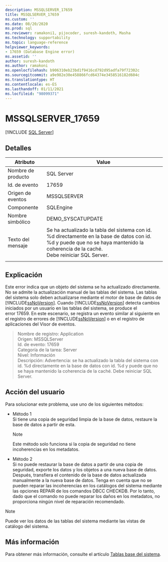 ```yaml
---
description: MSSQLSERVER_17659
title: MSSQLSERVER_17659
ms.custom: ''
ms.date: 08/20/2020
ms.prod: sql
ms.reviewer: ramakoni1, pijocoder, suresh-kandoth, Masha
ms.technology: supportability
ms.topic: language-reference
helpviewer_keywords:
- 17659 (Database Engine error)
ms.assetid: ''
author: suresh-kandoth
ms.author: ramakoni
ms.openlocfilehash: b906310eb23bd1f9416cd792d95adfa79f72302c
ms.sourcegitcommit: a9e982e30e458866fcd64374e3458516182d604c
ms.translationtype: HT
ms.contentlocale: es-ES
ms.lasthandoff: 01/11/2021
ms.locfileid: "98099371"
---
```

# <a name="mssqlserver_17659"></a>MSSQLSERVER_17659
 [!INCLUDE [SQL Server](../../includes/applies-to-version/sqlserver.md)]

## <a name="details"></a>Detalles

|Atributo|Value|
|---|---|
|Nombre de producto|SQL Server|
|Id. de evento|17659|
|Origen de eventos|MSSQLSERVER|
|Componente|SQLEngine|
|Nombre simbólico|DEMO_SYSCATUPDATE|
|Texto del mensaje|Se ha actualizado la tabla del sistema con id. \%d directamente en la base de datos con id. \%d y puede que no se haya mantenido la coherencia de la caché. <br/> Debe reiniciar SQL Server.|
||

## <a name="explanation"></a>Explicación

Este error indica que un objeto del sistema se ha actualizado directamente. No se admite la actualización manual de las tablas del sistema. Las tablas del sistema solo deben actualizarse mediante el motor de base de datos de [!INCLUDE[ssNoVersion](../../includes/ssnoversion-md.md)]. Cuando [!INCLUDE[ssNoVersion](../../includes/ssnoversion-md.md)] detecta cambios iniciados por un usuario en las tablas del sistema, se produce el error 17659. En este escenario, se registra un evento similar al siguiente en el registro de errores de [!INCLUDE[ssNoVersion](../../includes/ssnoversion-md.md)] o en el registro de aplicaciones del Visor de eventos.

> Nombre de registro: Application  
Origen: MSSQLServer  
Id. de evento: 17659  
Categoría de la tarea: Server  
Nivel: Información  
Descripción: Advertencia: se ha actualizado la tabla del sistema con id. \%d directamente en la base de datos con id. %d y puede que no se haya mantenido la coherencia de la caché. Debe reiniciar SQL Server.

## <a name="user-action"></a>Acción del usuario

Para solucionar este problema, use uno de los siguientes métodos:

- Método 1  
    Si tiene una copia de seguridad limpia de la base de datos, restaure la base de datos a partir de esta.  
    > [!NOTE]
    > Este método solo funciona si la copia de seguridad no tiene incoherencias en los metadatos.  

- Método 2  
    Si no puede restaurar la base de datos a partir de una copia de seguridad, exporte los datos y los objetos a una nueva base de datos. Después, transfiera el contenido de la base de datos actualizada manualmente a la nueva base de datos. Tenga en cuenta que no se pueden reparar las incoherencias en los catálogos del sistema mediante las opciones REPAIR de los comandos DBCC CHECKDB. Por lo tanto, dado que el comando no puede reparar los daños en los metadatos, no proporciona ningún nivel de reparación recomendado.

> [!NOTE]
> Puede ver los datos de las tablas del sistema mediante las vistas de catálogo del sistema.

## <a name="more-information"></a>Más información

Para obtener más información, consulte el artículo [Tablas base del sistema](../system-tables/system-base-tables.md).